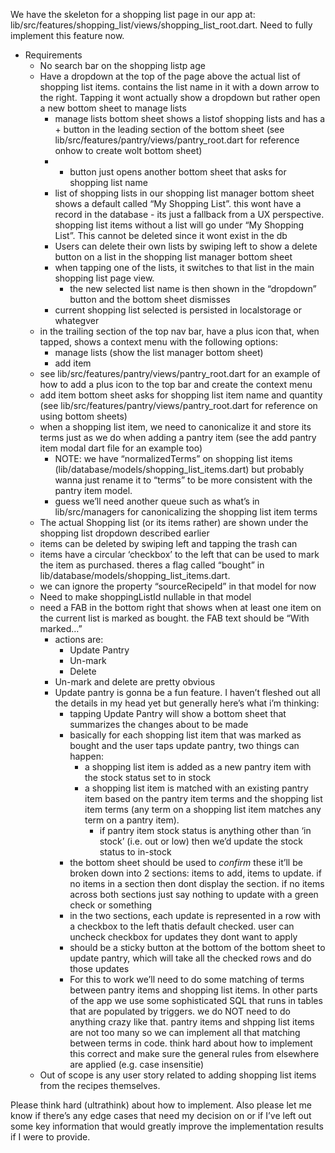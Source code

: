 We have the skeleton for a shopping list page in our app at: lib/src/features/shopping_list/views/shopping_list_root.dart. Need to fully implement this feature now.

- Requirements
    - No search bar on the shopping listp age
    - Have a dropdown at the top of the page above the actual list of shopping list items. contains the list name in it with a down arrow to the right. Tapping it wont actually show a dropdown but rather open a new bottom sheet to manage lists
        - manage lists bottom sheet shows a listof shopping lists and has a + button in the leading section of the bottom sheet (see lib/src/features/pantry/views/pantry_root.dart  for reference onhow to create wolt bottom sheet)
        - + button just opens another bottom sheet that asks for shopping list name
        - list of shopping lists in our shopping list manager bottom sheet shows a default called “My Shopping List”. this wont have a record in the database - its just  a fallback from a UX perspective. shopping list items without a list will go under “My Shopping List”. This cannot be deleted since it wont exist in the db
        - Users can delete their own lists by swiping left to show a delete button on a list in the shopping list manager bottom sheet
        - when tapping one of the lists, it switches to that list in the main shopping list page view.
            - the new selected list name is then shown in the “dropdown” button and the bottom sheet dismisses
        - current shopping list selected is persisted in localstorage or whategver
    - in the trailing section of the top nav bar, have a plus icon that, when tapped, shows a context menu with the following options:
        - manage lists (show the list manager bottom sheet)
        - add item
    - see lib/src/features/pantry/views/pantry_root.dart for an example of how to add a plus icon to the top bar and create the context menu
    - add item bottom sheet asks for shopping list item name and quantity (see lib/src/features/pantry/views/pantry_root.dart for reference on using bottom sheets)
    - when a shopping list item, we need to canonicalize it and store its terms just as we do when adding a pantry item (see the add pantry item modal dart file for an example too)
        - NOTE: we have “normalizedTerms” on shopping list items (lib/database/models/shopping_list_items.dart) but probably wanna just rename it to “terms” to be more consistent with the pantry item model.
        - guess we’ll need another queue such as what’s in lib/src/managers for canonicalizing the shopping list item terms
    - The actual Shopping list (or its items rather) are shown under the shopping list dropdown described earlier
    - items can be deleted by swiping left and tapping the trash can
    - items have a circular ‘checkbox’ to the left that can be used to mark the item as purchased. theres a flag called “bought” in lib/database/models/shopping_list_items.dart.
    - we can ignore the property “sourceRecipeId” in that model for now
    - Need to make shoppingListId nullable in that model
    - need a FAB in the bottom right that shows when at least one item on the current list is marked as bought. the FAB text should be “With marked…”
        - actions are:
            - Update Pantry
            - Un-mark
            - Delete
        - Un-mark and delete are pretty obvious
        - Update pantry is gonna be a fun feature. I haven’t fleshed out all the details in my head yet but generally here’s what i’m thinking:
            - tapping Update Pantry will show a bottom sheet that summarizes the changes about to be made
            - basically for each shopping list item that was marked as bought and the user taps update pantry, two things can happen:
                - a shopping list item is added as a new pantry item with the stock status set to in stock
                - a shopping list item is matched with an existing pantry item based on the pantry item terms and the shopping list item terms (any term on a shopping list item matches any term on a pantry item).
                    - if pantry item stock status is anything other than ‘in stock’ (i.e. out or low) then we’d update the stock status to in-stock
            - the bottom sheet should be used to *confirm* these it’ll be broken down into 2 sections: items to add, items to update. if no items in a section then dont display the section. if no items across both sections just say nothing to update with a green check or something
            - in the two sections, each update is represented in a row with a checkbox to the left thatis default checked. user can uncheck checkbox for updates they dont want to apply
            - should be a sticky button at the bottom of the bottom sheet to update pantry, which will take all the checked rows and do those updates
            - For this to work we’ll need to do some matching of terms between pantry items and shopping list items. In other parts of the app we use some sophisticated SQL that runs in tables that are populated by triggers. we do NOT need to do anything crazy like that. pantry items and shpping list items are not too many so we can implement all that matching between terms in code. think hard about how to implement this correct and make sure the general rules from elsewhere are applied (e.g. case insensitie)
    - Out of scope is any user story related to adding shopping list items from the recipes themselves.

Please think hard (ultrathink) about how to implement. Also please let me know if there’s any edge cases that need my decision on or if I’ve left out some key information that would greatly improve the implementation results if I were to provide.